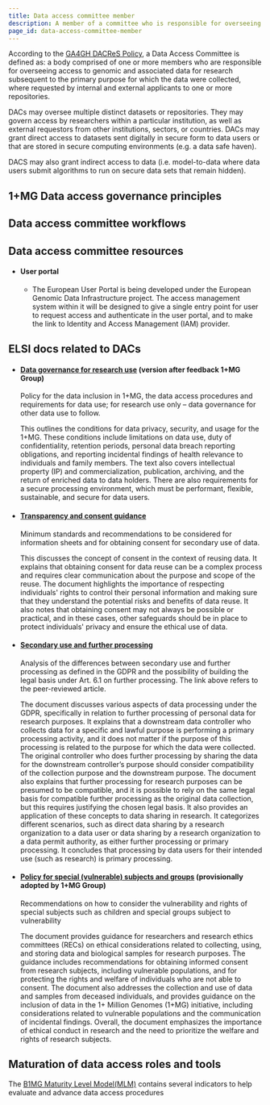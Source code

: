 ```yaml
---
title: Data access committee member
description: A member of a committee who is responsible for overseeing access to genomic and associated data.
page_id: data-access-committee-member
---
```


According to the [GA4GH DACReS Policy](https://www.ga4gh.org/wp-content/uploads/GA4GH-Data-Access-Committee-Guiding-Principles-and-Procedural-Standards-Policy-Final-version.pdf), a Data Access Committee is defined as: a body comprised of one or more members who are responsible for overseeing access to genomic and associated data for research subsequent to the primary purpose for which the data were collected, where requested by internal and external applicants to one or more repositories. 

DACs may oversee multiple distinct datasets or repositories. They may govern access by researchers within a particular institution, as well as external requestors from other institutions, sectors, or countries. DACs may grant direct access to datasets sent digitally in secure form to data users or that are stored in secure computing environments (e.g. a data safe haven). 

DACS may also grant indirect access to data (i.e. model-to-data where data users submit algorithms to run on secure data sets that remain hidden).

## 1+MG Data access governance principles

## Data access committee workflows

## Data access committee resources

* #### User portal
    * The European User Portal is being developed under the European Genomic Data Infrastructure project.  The access management system within it will be designed to give a single entry point for user to request access and authenticate in the user portal, and to make the link to Identity and Access Management (IAM) provider.


## ELSI docs related to DACs

* #### [Data governance for research use](https://docs.google.com/document/d/1wnUjBMjntBBDfzV41KcwTp_HMoOyh1du/edit) (version after feedback 1+MG Group)

    Policy for the data inclusion in 1+MG, the data access procedures and requirements for data use; for research use only – data governance for other data use to follow. 

    This outlines the conditions for data privacy, security, and usage for the 1+MG. These conditions include limitations on data use, duty of confidentiality, retention periods, personal data breach reporting obligations, and reporting incidental findings of health relevance to individuals and family members. The text also covers intellectual property (IP) and commercialization, publication, archiving, and the return of enriched data to data holders. There are also requirements for a secure processing environment, which must be performant, flexible, sustainable, and secure for data users.

* #### [Transparency and consent guidance](https://docs.google.com/document/d/1FwWgDkktSEWeRu2nFqAbOd1h0xf68S2L/edit?usp=sharing&ouid=111924332661625180095&rtpof=true&sd=true)

    Minimum standards and recommendations to be considered for information sheets and for obtaining consent for secondary use of data.

    This discusses the concept of consent in the context of reusing data. It explains that obtaining consent for data reuse can be a complex process and requires clear communication about the purpose and scope of the reuse. The document highlights the importance of respecting individuals' rights to control their personal information and making sure that they understand the potential risks and benefits of data reuse. It also notes that obtaining consent may not always be possible or practical, and in these cases, other safeguards should be in place to protect individuals' privacy and ensure the ethical use of data.

* #### [Secondary use and further processing](https://docs.google.com/document/d/1hQfXyi-L0zvLTv0oh5lDBFu2qBJVIXJ9/edit?usp=share_link&ouid=111924332661625180095&rtpof=true&sd=true)

    Analysis of the differences between secondary use and further processing as defined in the GDPR and the possibility of building the legal basis under Art. 6.1 on further processing. The link above refers to the peer-reviewed article. 

    The document discusses various aspects of data processing under the GDPR, specifically in relation to further processing of personal data for research purposes. It explains that a downstream data controller who collects data for a specific and lawful purpose is performing a primary processing activity, and it does not matter if the purpose of this processing is related to the purpose for which the data were collected. The original controller who does further processing by sharing the data for the downstream controller’s purpose should consider compatibility of the collection purpose and the downstream purpose. The document also explains that further processing for research purposes can be presumed to be compatible, and it is possible to rely on the same legal basis for compatible further processing as the original data collection, but this requires justifying the chosen legal basis. It also provides an application of these concepts to data sharing in research. It categorizes different scenarios, such as direct data sharing by a research organization to a data user or data sharing by a research organization to a data permit authority, as either further processing or primary processing. It concludes that processing by data users for their intended use (such as research) is primary processing.

* #### [Policy for special (vulnerable) subjects and groups](https://docs.google.com/document/d/17_Nt3Er20-KdKoaoxAb4Ou5FN2Pe1hKU/edit?usp=share_link&ouid=111924332661625180095&rtpof=true&sd=true) (provisionally adopted by 1+MG Group)

    Recommendations on how to consider the vulnerability and rights of special subjects such as children and special groups subject to vulnerability

    The document provides guidance for researchers and research ethics committees (RECs) on ethical considerations related to collecting, using, and storing data and biological samples for research purposes. The guidance includes recommendations for obtaining informed consent from research subjects, including vulnerable populations, and for protecting the rights and welfare of individuals who are not able to consent. The document also addresses the collection and use of data and samples from deceased individuals, and provides guidance on the inclusion of data in the 1+ Million Genomes (1+MG) initiative, including considerations related to vulnerable populations and the communication of incidental findings. Overall, the document emphasizes the importance of ethical conduct in research and the need to prioritize the welfare and rights of research subjects.



## Maturation of data access roles and tools

The [B1MG Maturity Level Model(MLM)](https://b1mg-project.eu/resources/maturity-level-model) contains several indicators to help evaluate and advance data access procedures



